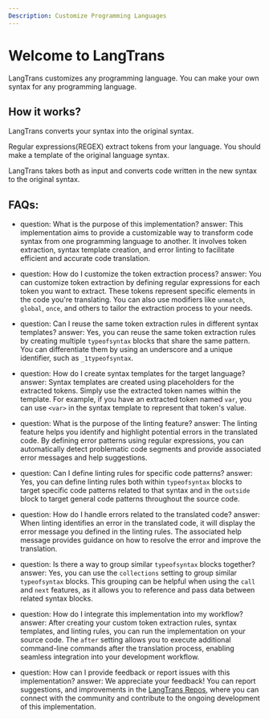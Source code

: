 ```yaml
---
Description: Customize Programming Languages
---
```

  
# Welcome to LangTrans

LangTrans customizes any programming language. You can make your own syntax for any programming language.

## How it works?

LangTrans converts your syntax into the original syntax.&#x20;

Regular expressions(REGEX) extract tokens from your language. You should make a template of the original language syntax.&#x20;

LangTrans takes both as input and converts code written in the new syntax to the original syntax.


## FAQs:
  - question: What is the purpose of this implementation?
    answer: 
      This implementation aims to provide a customizable way to transform code syntax from one programming language to another. It involves token extraction, syntax template creation, and error linting to facilitate efficient and accurate code translation.
    
  - question: How do I customize the token extraction process?
    answer: 
      You can customize token extraction by defining regular expressions for each token you want to extract. These tokens represent specific elements in the code you're translating. You can also use modifiers like `unmatch`, `global`, `once`, and others to tailor the extraction process to your needs.
    
  - question: Can I reuse the same token extraction rules in different syntax templates?
    answer: 
      Yes, you can reuse the same token extraction rules by creating multiple `typeofsyntax` blocks that share the same pattern. You can differentiate them by using an underscore and a unique identifier, such as `_1typeofsyntax`.
    
  - question: How do I create syntax templates for the target language?
    answer: 
      Syntax templates are created using placeholders for the extracted tokens. Simply use the extracted token names within the template. For example, if you have an extracted token named `var`, you can use `<var>` in the syntax template to represent that token's value.
    
  - question: What is the purpose of the linting feature?
    answer: 
      The linting feature helps you identify and highlight potential errors in the translated code. By defining error patterns using regular expressions, you can automatically detect problematic code segments and provide associated error messages and help suggestions.
    
  - question: Can I define linting rules for specific code patterns?
    answer: 
      Yes, you can define linting rules both within `typeofsyntax` blocks to target specific code patterns related to that syntax and in the `outside` block to target general code patterns throughout the source code.
    
  - question: How do I handle errors related to the translated code?
    answer: 
      When linting identifies an error in the translated code, it will display the error message you defined in the linting rules. The associated help message provides guidance on how to resolve the error and improve the translation.
    
  - question: Is there a way to group similar `typeofsyntax` blocks together?
    answer: 
      Yes, you can use the `collections` setting to group similar `typeofsyntax` blocks. This grouping can be helpful when using the `call` and `next` features, as it allows you to reference and pass data between related syntax blocks.
    
  - question: How do I integrate this implementation into my workflow?
    answer: 
      After creating your custom token extraction rules, syntax templates, and linting rules, you can run the implementation on your source code. The `after` setting allows you to execute additional command-line commands after the translation process, enabling seamless integration into your development workflow.
    
  - question: How can I provide feedback or report issues with this implementation?
    answer: 
      We appreciate your feedback! You can report suggestions, and improvements in the [LangTrans Repos](https://langtrans.github.io/langtransrepos/), where you can connect with the community and contribute to the ongoing development of this implementation.
